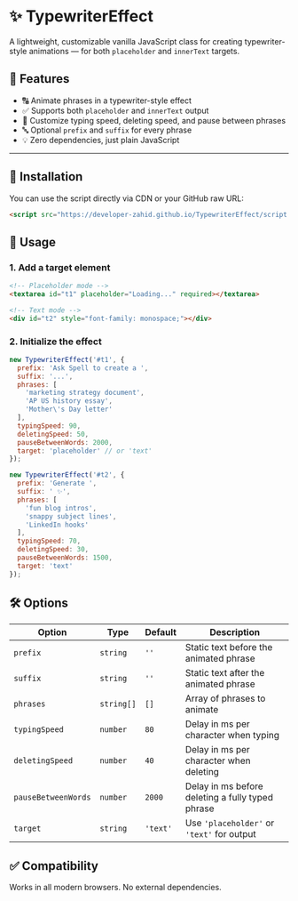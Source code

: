 # ✨ TypewriterEffect

A lightweight, customizable vanilla JavaScript class for creating typewriter-style animations — for both `placeholder` and `innerText` targets.

## 🌟 Features

- 🔠 Animate phrases in a typewriter-style effect
- ✅ Supports both `placeholder` and `innerText` output
- 🎯 Customize typing speed, deleting speed, and pause between phrases
- 🔤 Optional `prefix` and `suffix` for every phrase
- 💡 Zero dependencies, just plain JavaScript

---

## 🚀 Installation

You can use the script directly via CDN or your GitHub raw URL:

```html
<script src="https://developer-zahid.github.io/TypewriterEffect/script.js"></script>
```

## 🔧 Usage
### 1. Add a target element

```html
<!-- Placeholder mode -->
<textarea id="t1" placeholder="Loading..." required></textarea>

<!-- Text mode -->
<div id="t2" style="font-family: monospace;"></div>
```

### 2. Initialize the effect

```js
new TypewriterEffect('#t1', {
  prefix: 'Ask Spell to create a ',
  suffix: '...',
  phrases: [
    'marketing strategy document',
    'AP US history essay',
    'Mother\'s Day letter'
  ],
  typingSpeed: 90,
  deletingSpeed: 50,
  pauseBetweenWords: 2000,
  target: 'placeholder' // or 'text'
});

new TypewriterEffect('#t2', {
  prefix: 'Generate ',
  suffix: ' ✨',
  phrases: [
    'fun blog intros',
    'snappy subject lines',
    'LinkedIn hooks'
  ],
  typingSpeed: 70,
  deletingSpeed: 30,
  pauseBetweenWords: 1500,
  target: 'text'
});
```

## 🛠️ Options

| Option              | Type       | Default         | Description                                      |
| ------------------- | ---------- | --------------- | ------------------------------------------------ |
| `prefix`            | `string`   | `''`            | Static text before the animated phrase           |
| `suffix`            | `string`   | `''`            | Static text after the animated phrase            |
| `phrases`           | `string[]` | `[]`            | Array of phrases to animate                      |
| `typingSpeed`       | `number`   | `80`            | Delay in ms per character when typing            |
| `deletingSpeed`     | `number`   | `40`            | Delay in ms per character when deleting          |
| `pauseBetweenWords` | `number`   | `2000`          | Delay in ms before deleting a fully typed phrase |
| `target`            | `string`   | `'text'` | Use `'placeholder'` or `'text'` for output       |

## ✅ Compatibility
Works in all modern browsers. No external dependencies.
